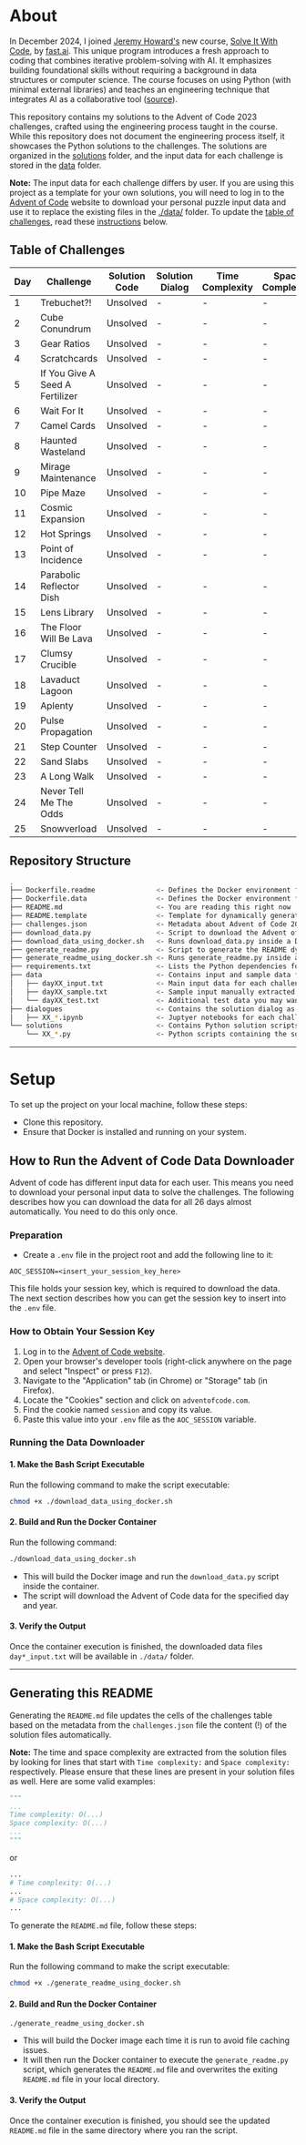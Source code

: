 # About

In December 2024, I joined [Jeremy Howard's](https://jeremy.fast.ai) new course, [Solve It With Code](https://solveit.fast.ai), by [fast.ai](https://www.fast.ai). This unique program introduces a fresh approach to coding that combines iterative problem-solving with AI. It emphasizes building foundational skills without requiring a background in data structures or computer science. The course focuses on using Python (with minimal external libraries) and teaches an engineering technique that integrates AI as a collaborative tool ([source](https://solveit.fast.ai/course-details)).

This repository contains my solutions to the Advent of Code 2023 challenges, crafted using the engineering process taught in the course.
While this repository does not document the engineering process itself, it showcases the Python solutions to the challenges. The solutions are organized in the [solutions](./solutions) folder, and the input data for each challenge is stored in the [data](./data) folder.

__Note:__ The input data for each challenge differs by user. If you are using this project as a template for your own solutions, you will need to log in to the [Advent of Code](https://adventofcode.com) website to download your personal puzzle input data and use it to replace the existing files in the [./data/](./data/) folder. To update the [table of challenges](#table-of-challenges), read these [instructions](#generating-this-readme) below.

## Table of Challenges

| Day | Challenge                       | Solution Code | Solution Dialog | Time Complexity | Space Complexity | Challenge Link |
|-----|---------------------------------|---------------|-----------------|-----------------|------------------|----------------------------------------------------------|
| 1   | Trebuchet?!                     | Unsolved      | -               | -               | -                | [adventofcode.com](https://adventofcode.com/2023/day/1) |
| 2   | Cube Conundrum                  | Unsolved      | -               | -               | -                | [adventofcode.com](https://adventofcode.com/2023/day/2) |
| 3   | Gear Ratios                     | Unsolved      | -               | -               | -                | [adventofcode.com](https://adventofcode.com/2023/day/3) |
| 4   | Scratchcards                    | Unsolved      | -               | -               | -                | [adventofcode.com](https://adventofcode.com/2023/day/4) |
| 5   | If You Give A Seed A Fertilizer | Unsolved      | -               | -               | -                | [adventofcode.com](https://adventofcode.com/2023/day/5) |
| 6   | Wait For It                     | Unsolved      | -               | -               | -                | [adventofcode.com](https://adventofcode.com/2023/day/6) |
| 7   | Camel Cards                     | Unsolved      | -               | -               | -                | [adventofcode.com](https://adventofcode.com/2023/day/7) |
| 8   | Haunted Wasteland               | Unsolved      | -               | -               | -                | [adventofcode.com](https://adventofcode.com/2023/day/8) |
| 9   | Mirage Maintenance              | Unsolved      | -               | -               | -                | [adventofcode.com](https://adventofcode.com/2023/day/9) |
| 10  | Pipe Maze                       | Unsolved      | -               | -               | -                | [adventofcode.com](https://adventofcode.com/2023/day/10) |
| 11  | Cosmic Expansion                | Unsolved      | -               | -               | -                | [adventofcode.com](https://adventofcode.com/2023/day/11) |
| 12  | Hot Springs                     | Unsolved      | -               | -               | -                | [adventofcode.com](https://adventofcode.com/2023/day/12) |
| 13  | Point of Incidence              | Unsolved      | -               | -               | -                | [adventofcode.com](https://adventofcode.com/2023/day/13) |
| 14  | Parabolic Reflector Dish        | Unsolved      | -               | -               | -                | [adventofcode.com](https://adventofcode.com/2023/day/14) |
| 15  | Lens Library                    | Unsolved      | -               | -               | -                | [adventofcode.com](https://adventofcode.com/2023/day/15) |
| 16  | The Floor Will Be Lava          | Unsolved      | -               | -               | -                | [adventofcode.com](https://adventofcode.com/2023/day/16) |
| 17  | Clumsy Crucible                 | Unsolved      | -               | -               | -                | [adventofcode.com](https://adventofcode.com/2023/day/17) |
| 18  | Lavaduct Lagoon                 | Unsolved      | -               | -               | -                | [adventofcode.com](https://adventofcode.com/2023/day/18) |
| 19  | Aplenty                         | Unsolved      | -               | -               | -                | [adventofcode.com](https://adventofcode.com/2023/day/19) |
| 20  | Pulse Propagation               | Unsolved      | -               | -               | -                | [adventofcode.com](https://adventofcode.com/2023/day/20) |
| 21  | Step Counter                    | Unsolved      | -               | -               | -                | [adventofcode.com](https://adventofcode.com/2023/day/21) |
| 22  | Sand Slabs                      | Unsolved      | -               | -               | -                | [adventofcode.com](https://adventofcode.com/2023/day/22) |
| 23  | A Long Walk                     | Unsolved      | -               | -               | -                | [adventofcode.com](https://adventofcode.com/2023/day/23) |
| 24  | Never Tell Me The Odds          | Unsolved      | -               | -               | -                | [adventofcode.com](https://adventofcode.com/2023/day/24) |
| 25  | Snowverload                     | Unsolved      | -               | -               | -                | [adventofcode.com](https://adventofcode.com/2023/day/25) |

## Repository Structure

```bash
.
├── Dockerfile.readme               <- Defines the Docker environment for generating this README.md file
├── Dockerfile.data                 <- Defines the Docker environment for downloading the advent of code data
├── README.md                       <- You are reading this right now
├── README.template                 <- Template for dynamically generating the README file
├── challenges.json                 <- Metadata about Advent of Code 2023 challenges
├── download_data.py                <- Script to download the Advent of Code data
├── download_data_using_docker.sh   <- Runs download_data.py inside a Docker container
├── generate_readme.py              <- Script to generate the README dynamically
├── generate_readme_using_docker.sh <- Runs generate_readme.py inside a Docker container
├── requirements.txt                <- Lists the Python dependencies for the project
├── data                            <- Contains input and sample data for challenges
│   ├── dayXX_input.txt             <- Main input data for each challenge, downloaded using the downloader
│   ├── dayXX_sample.txt            <- Sample input manually extracted from the challenge description for testing
│   └── dayXX_test.txt              <- Additional test data you may want to add yourself
├── dialogues                       <- Contains the solution dialog as Juptyer notebooks
│   ├── XX_*.ipynb                  <- Juptyer notebooks for each challenge day XX=01,...,25
└── solutions                       <- Contains Python solution scripts for each challenge
    └── XX_*.py                     <- Python scripts containing the solutions for each challenge day XX=01,...,25
```

---
# Setup

To set up the project on your local machine, follow these steps:

- Clone this repository.
- Ensure that Docker is installed and running on your system.

## How to Run the Advent of Code Data Downloader

Advent of code has different input data for each user. This means you need to download your personal input data to solve the challenges.
The following describes how you can download the data for all 26 days almost automatically. You need to do this only once.

### Preparation

- Create a `.env` file in the project root and add the following line to it:

```plaintext
AOC_SESSION=<insert_your_session_key_here>
```

This file holds your session key, which is required to download the data.
The next section describes how you can get the session key to insert into the `.env` file.

### How to Obtain Your Session Key

1. Log in to the [Advent of Code website](https://adventofcode.com).
2. Open your browser's developer tools (right-click anywhere on the page and select "Inspect" or press `F12`).
3. Navigate to the "Application" tab (in Chrome) or "Storage" tab (in Firefox).
4. Locate the "Cookies" section and click on `adventofcode.com`.
5. Find the cookie named `session` and copy its value.
6. Paste this value into your `.env` file as the `AOC_SESSION` variable.

### Running the Data Downloader

#### 1. Make the Bash Script Executable

Run the following command to make the script executable:

```bash
chmod +x ./download_data_using_docker.sh
```

#### 2. Build and Run the Docker Container

Run the following command:

```bash
./download_data_using_docker.sh
```

- This will build the Docker image and run the `download_data.py` script inside the container.
- The script will download the Advent of Code data for the specified day and year.

#### 3. Verify the Output

Once the container execution is finished, the downloaded data files `day*_input.txt` will be available in `./data/` folder.


---
## Generating this README

Generating the `README.md` file updates the cells of the challenges table based on the metadata from the `challenges.json` file the content (!) of the solution files automatically.

__Note:__ The time and space complexity are extracted from the solution files by looking for lines that start with `Time complexity:` and `Space complexity:` respectively. Please ensure that these lines are present in your solution files as well. Here are some valid examples:
```python
"""
...
Time complexity: O(...)
Space complexity: O(...)
...
"""
```
or
```python
...
# Time complexity: O(...)
...
# Space complexity: O(...)
...
```

To generate the `README.md` file, follow these steps:

#### 1. Make the Bash Script Executable

Run the following command to make the script executable:

```bash
chmod +x ./generate_readme_using_docker.sh
```

#### 2. Build and Run the Docker Container

```bash
./generate_readme_using_docker.sh
```

- This will build the Docker image each time it is run to avoid file caching issues.
- It will then run the Docker container to execute the `generate_readme.py` script, which generates the `README.md` file and overwrites the exiting `README.md` file in your local directory.

#### 3. Verify the Output

Once the container execution is finished, you should see the updated `README.md` file in the same directory where you ran the script.